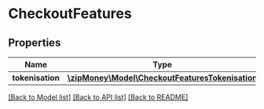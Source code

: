 # CheckoutFeatures

## Properties
Name | Type | Description | Notes
------------ | ------------- | ------------- | -------------
**tokenisation** | [**\zipMoney\Model\CheckoutFeaturesTokenisation**](CheckoutFeaturesTokenisation.md) |  | [optional] 

[[Back to Model list]](../README.md#documentation-for-models) [[Back to API list]](../README.md#documentation-for-api-endpoints) [[Back to README]](../README.md)



